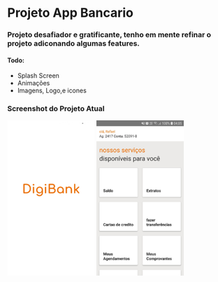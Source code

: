 # Projeto App Bancario

### Projeto desafiador e gratificante, tenho em mente refinar o projeto adiconando algumas features.

#### **Todo:**
- Splash Screen
- Animações 
- Imagens, Logo,e icones    

### Screenshot do Projeto Atual
<div align="left">
  <p>
    <img src="https://github.com/rafaelm229/Projeto-Aplicativo-Bancario/blob/main/assets/SplashScreen.jpeg" width="200" title="hover text">
    <img src="https://github.com/rafaelm229/Projeto-Aplicativo-Bancario/blob/main/assets/app_screenshot.jpeg" width="200" title="hover text">
  </p>
 </div>
